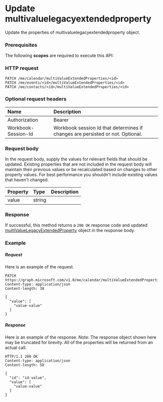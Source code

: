 # Update multivaluelegacyextendedproperty

Update the properties of multivaluelegacyextendedproperty object.
### Prerequisites
The following **scopes** are required to execute this API: 
### HTTP request
<!-- { "blockType": "ignored" } -->
```http
PATCH /me/calendar/multiValueExtendedProperties/<id>
PATCH /me/events/<id>/multiValueExtendedProperties/<id>
PATCH /me/contacts/<id>/multiValueExtendedProperties/<id>
```
### Optional request headers
| Name       | Description|
|:-----------|:-----------|
| Authorization  | Bearer <code>|
| Workbook-Session-Id  | Workbook session Id that determines if changes are persisted or not. Optional.|

### Request body
In the request body, supply the values for relevant fields that should be updated. Existing properties that are not included in the request body will maintain their previous values or be recalculated based on changes to other property values. For best performance you shouldn't include existing values that haven't changed.

| Property	   | Type	|Description|
|:---------------|:--------|:----------|
|value|string||

### Response
If successful, this method returns a `200 OK` response code and updated [multiValueLegacyExtendedProperty](../resources/multivaluelegacyextendedproperty.md) object in the response body.
### Example
##### Request
Here is an example of the request.
<!-- {
  "blockType": "request",
  "name": "update_multivaluelegacyextendedproperty"
}-->
```http
PATCH https://graph.microsoft.com/v1.0/me/calendar/multiValueExtendedProperties/<id>
Content-type: application/json
Content-length: 38

{
  "value": [
    "value-value"
  ]
}
```
##### Response
Here is an example of the response. Note: The response object shown here may be truncated for brevity. All of the properties will be returned from an actual call.
<!-- {
  "blockType": "response",
  "truncated": true,
  "@odata.type": "microsoft.graph.multiValueLegacyExtendedProperty"
} -->
```http
HTTP/1.1 200 OK
Content-type: application/json
Content-length: 58

{
  "id": "id-value",
  "value": [
    "value-value"
  ]
}
```

<!-- uuid: 8fcb5dbc-d5aa-4681-8e31-b001d5168d79
2015-10-25 14:57:30 UTC -->
<!-- {
  "type": "#page.annotation",
  "description": "Update multivaluelegacyextendedproperty",
  "keywords": "",
  "section": "documentation",
  "tocPath": ""
}-->